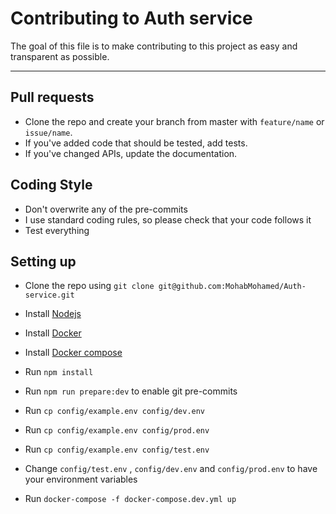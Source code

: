 # Contributing to Auth service

The goal of this file is to make contributing to this project as easy and transparent as possible.

---

## Pull requests

- Clone the repo and create your branch from master with `feature/name` or `issue/name`.
- If you've added code that should be tested, add tests.
- If you've changed APIs, update the documentation.

## Coding Style

- Don't overwrite any of the pre-commits
- I use standard coding rules, so please check that your code follows it
- Test everything

## Setting up

- Clone the repo using `git clone git@github.com:MohabMohamed/Auth-service.git`

- Install [Nodejs](https://nodejs.org)

- Install [Docker](https://docs.docker.com/install/)

- Install [Docker compose](https://docs.docker.com/compose/install/)
  
- Run `npm install`
  
- Run `npm run prepare:dev` to enable git pre-commits

- Run `cp config/example.env config/dev.env`

- Run `cp config/example.env config/prod.env`
  
- Run `cp config/example.env config/test.env`
  
- Change `config/test.env` , `config/dev.env` and `config/prod.env` to have your environment variables
  
- Run `docker-compose -f docker-compose.dev.yml up`
